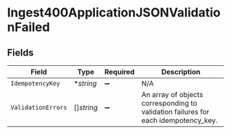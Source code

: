 # Ingest400ApplicationJSONValidationFailed


## Fields

| Field                                                                              | Type                                                                               | Required                                                                           | Description                                                                        |
| ---------------------------------------------------------------------------------- | ---------------------------------------------------------------------------------- | ---------------------------------------------------------------------------------- | ---------------------------------------------------------------------------------- |
| `IdempotencyKey`                                                                   | **string*                                                                          | :heavy_minus_sign:                                                                 | N/A                                                                                |
| `ValidationErrors`                                                                 | []*string*                                                                         | :heavy_minus_sign:                                                                 | An array of objects corresponding to validation failures for each idempotency_key. |